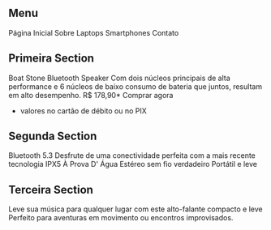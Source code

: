 ## Menu

Página Inicial
Sobre
Laptops
Smartphones
Contato

## Primeira Section

Boat Stone Bluetooth Speaker
Com dois núcleos principais de alta performance e 6 núcleos de baixo consumo de bateria que juntos, resultam em alto desempenho.
R$ 178,90\*
Comprar agora

-   valores no cartão de débito ou no PIX

## Segunda Section

Bluetooth 5.3
Desfrute de uma conectividade perfeita com a mais recente tecnologia
IPX5 À Prova D' Água
Estéreo sem fio verdadeiro
Portátil e leve

## Terceira Section

Leve sua música para qualquer lugar com este alto-falante compacto e leve
Perfeito para aventuras em movimento ou encontros improvisados.
